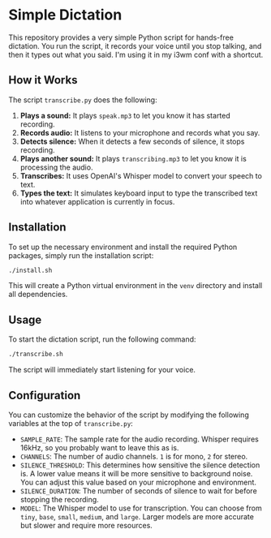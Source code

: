 # Simple Dictation

This repository provides a very simple Python script for hands-free dictation. You run the script, it records your voice until you stop talking, and then it types out what you said.
I'm using it in my i3wm conf with a shortcut.

## How it Works

The script `transcribe.py` does the following:

1.  **Plays a sound:** It plays `speak.mp3` to let you know it has started recording.
2.  **Records audio:** It listens to your microphone and records what you say.
3.  **Detects silence:** When it detects a few seconds of silence, it stops recording.
4.  **Plays another sound:** It plays `transcribing.mp3` to let you know it is processing the audio.
5.  **Transcribes:** It uses OpenAI's Whisper model to convert your speech to text.
6.  **Types the text:** It simulates keyboard input to type the transcribed text into whatever application is currently in focus.

## Installation

To set up the necessary environment and install the required Python packages, simply run the installation script:

```bash
./install.sh
```

This will create a Python virtual environment in the `venv` directory and install all dependencies.

## Usage

To start the dictation script, run the following command:

```bash
./transcribe.sh
```

The script will immediately start listening for your voice.

## Configuration

You can customize the behavior of the script by modifying the following variables at the top of `transcribe.py`:

*   `SAMPLE_RATE`: The sample rate for the audio recording. Whisper requires 16kHz, so you probably want to leave this as is.
*   `CHANNELS`: The number of audio channels. `1` is for mono, `2` for stereo.
*   `SILENCE_THRESHOLD`: This determines how sensitive the silence detection is. A lower value means it will be more sensitive to background noise. You can adjust this value based on your microphone and environment.
*   `SILENCE_DURATION`: The number of seconds of silence to wait for before stopping the recording.
*   `MODEL`: The Whisper model to use for transcription. You can choose from `tiny`, `base`, `small`, `medium`, and `large`. Larger models are more accurate but slower and require more resources.
